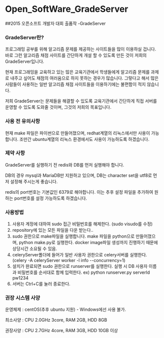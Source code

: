 # Open_SoftWare_GradeServer
##2015 오픈소프트 개발자 대회 출품작 -GradeServer

### GradeServer란?
프로그래밍 공부를 위해 알고리즘 문제를 제공하는 사이트들을 많이 이용하실 겁니다. 바로 그런 알고리즘 채점 사이트를 간단하게 개설 할 수 있도록 만든 것이 저희의 GradeServer입니다.

현재 프로그래밍을 교육하고 있는 많은 교육기관에서 학생들에게 알고리즘 문제를 과제로 내주고 싶어도 채점의 여러움으로 하지 못하는 경우가 많습니다. 그렇다고 해서 많은 사람들이 사용하는 일반 알고리즘 채점 사이트들을 이용하기에는 불편함이 적지 않습니다.

저희 GradeServer는 문제들을 해결할 수 있도록 교육기관에서 간단하게 직접 서버를 운영할 수 있도록 도와줄 것이며, 그것의 저희의 목표입니다.


### 사용 전 유의사항
현재 make 파일은 파이썬으로 만들어졌으며, redhat계열의 리눅스에서만 사용이 가능합니다. 조만간 ubuntu계열의 리눅스 환경에서도 사용이 가능하도록 하겠습니다.


### 제약 사항
GradeServer를 실행하기 전 redis와 DB를 먼저 실행해야 합니다.

DB의 경우 mysql과 MariaDB만 지원하고 있으며, DB는 character set을 utf8로 먼저 설정해 주시는게 좋습니다.

redis의 port번호는 기본값인 6379로 해야합니다. 이는 추후 설정 파일을 추가하여 원하는 port번호를 설정 가능하도록 하겠습니다.


### 사용방법
1. 사용자 계정에 대하여 sudo 접근 비밀번호를 해제한다.
   (sudo visudo를 수정)
2. repository에 있는 모든 파일을 다운 받는다..
3. sudo 권한으로 make파일을 실행합니다. make 파일을 python으로 만들어졌으며, python make.py로 실행한다.
   docker image파일 생성까지 진행하기 때문에 상당시간 소요될 수 있음.
4. celeryServer폴더에 들어가 일반 사용자 권한으로 celery서버를 실행한다.
   (celery -A celeryServer worker -l info --concurrency=1)
5. 설치가 완료되면 sudo 권한으로 runserver를 실행한다. 실행 시 DB 사용자 이름과 비밀번호를 순서대로 함께 입력한다.
   ex) python runserver.py serverId pw1234
6. 서버는 Ctrl+C를 눌러 종료한다.


### 권장 시스템 사양
운영체제 : centOS(추후 ubuntu 지원) - Windows에선 사용 불가.

최소사양 : CPU 2.0GHz 3core, RAM 2GB, HDD 8GB

권장사양 : CPU 2.7GHz 4core, RAM 3GB, HDD 10GB 이상
